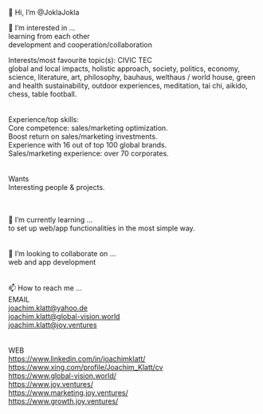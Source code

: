 👋 Hi, I’m @JoklaJokla<br>

👀 I’m interested in ...<br>
learning from each other<br>
development and cooperation/collaboration

Interests/most favourite topic(s): CIVIC TEC<br>
global and local impacts, holistic approach, society, politics, economy, science, literature, art, philosophy, bauhaus, welthaus / world house, 
green and health sustainability, outdoor experiences, meditation, tai chi, aikido, chess, table football.<br>
<br><br>
Experience/top skills:<br>
Core competence: sales/marketing optimization.<br>
Boost return on sales/marketing investments.<br>
Experience with 16 out of top 100 global brands.<br>
Sales/marketing experience: over 70 corporates.<br>
<br><br>
Wants<br>
Interesting people & projects.<br>
<br><br>

🌱 I’m currently learning ...<br>
to set up web/app functionalities in the most simple way.<br>
<br><br>
💞️ I’m looking to collaborate on ...<br>
web and app development<br>
<br><br>
📫 How to reach me ...<br>
EMAIL<br>
joachim.klatt@yahoo.de<br>
joachim.klatt@global-vision.world<br>
joachim.klatt@joy.ventures<br>
<br><br>
WEB<br>
https://www.linkedin.com/in/joachimklatt/<br>
https://www.xing.com/profile/Joachim_Klatt/cv<br>
https://www.global-vision.world/<br>
https://www.joy.ventures/<br>
https://www.marketing.joy.ventures/<br>
https://www.growth.joy.ventures/<br>
<br><br>
